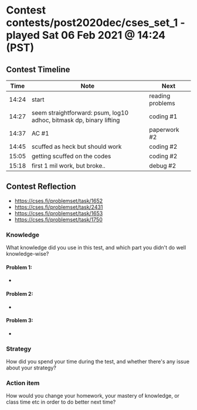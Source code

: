 # Contest contests/post2020dec/cses_set_1 - played Sat 06 Feb 2021 @ 14:24 (PST)

## Contest Timeline

| Time | Note | Next |
|----|----|----|
14:24 | start | reading problems
14:27 | seem straightforward: psum, log10 adhoc, bitmask dp, binary lifting | coding #1
14:37 | AC #1 | paperwork #2
14:45 | scuffed as heck but should work | coding #2
15:05 | getting scuffed on the codes | coding #2
15:18 | first 1 mil work, but broke.. | debug #2

## Contest Reflection

- https://cses.fi/problemset/task/1652
- https://cses.fi/problemset/task/2431
- https://cses.fi/problemset/task/1653
- https://cses.fi/problemset/task/1750

### Knowledge
What knowledge did you use in this test, and which part you didn't do well knowledge-wise?

#### Problem 1:

-

#### Problem 2:

-

#### Problem 3:

-

### Strategy
How did you spend your time during the test, and whether there's any issue about your strategy?

### Action item
How would you change your homework, your mastery of knowledge, or class time etc in order to do better next time?
